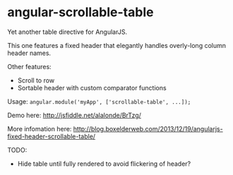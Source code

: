 angular-scrollable-table
========================

Yet another table directive for AngularJS.

This one features a fixed header that elegantly handles overly-long column header names.

Other features:
* Scroll to row
* Sortable header with custom comparator functions

Usage:
`angular.module('myApp', ['scrollable-table', ...]);`

Demo here: http://jsfiddle.net/alalonde/BrTzg/

More infomation here: http://blog.boxelderweb.com/2013/12/19/angularjs-fixed-header-scrollable-table/

TODO:
* Hide table until fully rendered to avoid flickering of header?
